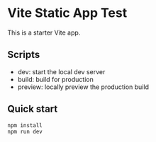 # Vite Static App Test

This is a starter Vite app.

## Scripts

- dev: start the local dev server
- build: build for production
- preview: locally preview the production build

## Quick start

```sh
npm install
npm run dev
```
